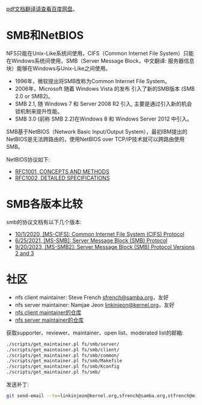 [pdf文档翻译请查看百度网盘](https://chenxiaosong.com/baidunetdisk)。

# SMB和NetBIOS

NFS只能在Unix-Like系统间使用，CIFS（Common Internet File System）只能在Windows系统间使用，SMB（Server Message Block，中文翻译: 服务器信息块）能够在Windows与Unix-Like之间使用。

- 1996年，微软提出将SMB改称为Common Internet File System。
- 2006年，Microsoft 随着 Windows Vista 的发布 引入了新的SMB版本 (SMB 2.0 or SMB2)。
- SMB 2.1, 随 Windows 7 和 Server 2008 R2 引入, 主要是通过引入新的机会锁机制来提升性能。
- SMB 3.0 (前称 SMB 2.2)在Windows 8 和 Windows Server 2012 中引入。

SMB基于NetBIOS（Network Basic Input/Output System），最初IBM提出的NetBIOS是无法跨路由的，使用NetBIOS over TCP/IP技术就可以跨路由使用SMB。

NetBIOS协议如下:

- [RFC1001, CONCEPTS AND METHODS](https://www.rfc-editor.org/rfc/rfc1001)
- [RFC1002, DETAILED SPECIFICATIONS](https://www.rfc-editor.org/rfc/rfc1002)

# SMB各版本比较

smb的协议文档有以下几个版本:

- [10/1/2020, [MS-CIFS]: Common Internet File System (CIFS) Protocol](https://learn.microsoft.com/en-us/openspecs/windows_protocols/ms-cifs)
- [6/25/2021, [MS-SMB]: Server Message Block (SMB) Protocol](https://learn.microsoft.com/en-us/openspecs/windows_protocols/ms-smb)
- [9/20/2023, [MS-SMB2]: Server Message Block (SMB) Protocol Versions 2 and 3](https://learn.microsoft.com/en-us/openspecs/windows_protocols/ms-smb2)

# 社区

- nfs client maintainer: Steve French <sfrench@samba.org>，友好
- nfs server maintainer: Namjae Jeon <linkinjeon@kernel.org>，友好
- [nfs client maintainer的仓库](https://git.samba.org/sfrench/?p=sfrench/cifs-2.6.git;a=summary)
- [nfs server maintainer的仓库](https://github.com/namjaejeon/ksmbd)

获取supporter、reviewer、maintainer、open list、moderated list的邮箱:
```sh
./scripts/get_maintainer.pl fs/smb/server/
./scripts/get_maintainer.pl fs/smb/client/
./scripts/get_maintainer.pl fs/smb/common/
./scripts/get_maintainer.pl fs/smb/Makefile
./scripts/get_maintainer.pl fs/smb/Kconfig
./scripts/get_maintainer.pl fs/smb/
```

发送补丁:
```sh
git send-email --to=linkinjeon@kernel.org,sfrench@samba.org,stfrench@microsoft.com,pc@manguebit.com,sprasad@microsoft.com,dhowells@redhat.com,senozhatsky@chromium.org,tom@talpey.com,ronniesahlberg@gmail.com,bharathsm@microsoft.com --cc=chenxiaosong@kylinos.cn,chenxiaosong@chenxiaosong.com,linux-cifs@vger.kernel.org,linux-kernel@vger.kernel.org 00* # samba-technical@lists.samba.org要订阅才能发送成功
```